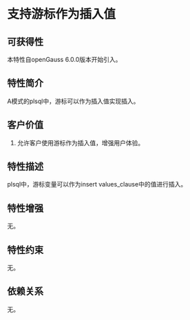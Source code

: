 # 支持游标作为插入值<a name="ZH-CN_TOPIC_0000001152195137"></a>

## 可获得性<a name="section56086982"></a>

本特性自openGauss 6.0.0版本开始引入。

## 特性简介<a name="section35020791"></a>

A模式的plsql中，游标可以作为插入值实现插入。

## 客户价值<a name="section46751668"></a>

1.  允许客户使用游标作为插入值，增强用户体验。

## 特性描述<a name="section18111828"></a>

plsql中，游标变量可以作为insert values_clause中的值进行插入。

## 特性增强<a name="section28788730"></a>

无。

## 特性约束<a name="section06531946143616"></a>

无。

## 依赖关系<a name="section57771982"></a>

无。

